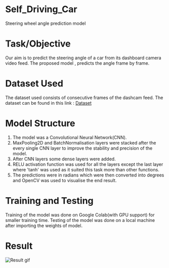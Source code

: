 # Self_Driving_Car

 Steering wheel angle prediction model

# Task/Objective
 Our aim is to predict the steering angle of a car from its dashboard camera video feed.
 The proposed model , predicts the angle frame by frame.
 
# Dataset Used
 The dataset used consists of consecutive frames of the dashcam feed.
 The dataset can be found in this link : [Dataset](https://drive.google.com/file/d/0B-KJCaaF7elleG1RbzVPZWV4Tlk/view)
 
# Model Structure
 1. The model was a Convolutional Neural Network(CNN). 
 2. MaxPooling2D and BatchNormalisation layers were stacked after the every single CNN layer to improve the stability and precision of the model.
 3. After CNN layers some dense layers were added.
 4. RELU activation function was used for all the layers except the last layer where 'tanh' was used as it suited this task more than other functions.
 5. The predictions were in radians which were then converted into degrees and OpenCV was used to visualise the end result.
 
# Training and Testing
 Training of the model was done on Google Colab(with GPU support) for smaller training time.
 Testing of the model was done on a local machine after importing the weights of model.
 
# Result

![Result gif](https://github.com/moihtdhalwal/Self_Driving_Car/blob/master/result.gif)
